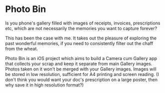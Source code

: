 # Photo Bin

Is you phone's gallery filled with images of receipts, invoices, prescriptions etc, which are not necessarily the memories you want to capture forever?

This has been the case with me. It takes out the pleasure of exploring the past wonderful memories, if you need to consistently filter out the chaff from the wheat. 

Photo Bin is an iOS project which aims to build a Camera cum Gallery app that collects your scrap and keep it separate from main Gallery images. Photos taken on it won't be merged with your Gallery images.
Images will be stored in low resolution, sufficient for A4 printing and screen reading. (I don't think you would want your doc's prescription on a large poster, then why save it in high resolution format?)
